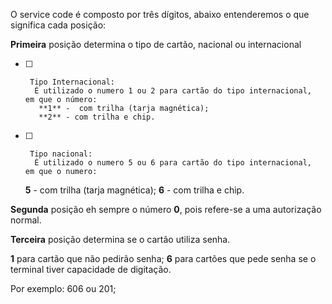 O service code é composto por três dígitos, abaixo entenderemos o que significa cada posição:

**Primeira** posição determina o tipo de cartão, nacional ou internacional
- [ ]      Tipo Internacional:
        É utilizado o numero 1 ou 2 para cartão do tipo internacional,
      em que o número:
         **1** -  com trilha (tarja magnética);
         **2** - com trilha e chip.

- [ ]      Tipo nacional:
        É utilizado o numero 5 ou 6 para cartão do tipo internacional,
      em que o numero:

     **5** -  com trilha (tarja magnética);
     **6** - com trilha e chip.

**Segunda** posição eh sempre o número **0**, pois refere-se a uma autorização normal.

**Terceira** posição determina se o cartão utiliza senha.

   **1** para cartão que não pedirão senha;
   **6** para cartões que pede senha se o terminal tiver capacidade de digitação.

Por exemplo: 606 ou 201;